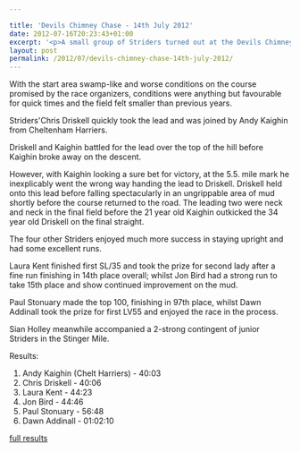 ```yaml
---

title: 'Devils Chimney Chase - 14th July 2012'
date: 2012-07-16T20:23:43+01:00
excerpt: '<p>A small group of Striders turned out at the Devils Chimney Chase on Saturday for a run in the mud...</p>'
layout: post
permalink: /2012/07/devils-chimney-chase-14th-july-2012/
---
```

</p> 

With the start area swamp-like and worse conditions on the course promised by the race organizers, conditions were anything but favourable for quick times and the field felt smaller than previous years. 

Striders'Chris Driskell quickly took the lead and was joined by Andy Kaighin from Cheltenham Harriers. 

Driskell and Kaighin battled for the lead over the top of the hill before Kaighin broke away on the descent. 

However, with Kaighin looking a sure bet for victory, at the 5.5. mile mark he inexplicably went the wrong way handing the lead to Driskell. Driskell held onto this lead before falling spectacularly in an ungrippable area of mud shortly before the course returned to the road. The leading two were neck and neck in the final field before the 21 year old Kaighin outkicked the 34 year old Driskell on the final straight. 

The four other Striders enjoyed much more success in staying upright and had some excellent runs. 

Laura Kent finished first SL/35 and took the prize for second lady after a fine run finishing in 14th place overall; whilst Jon Bird had a strong run to take 15th place and show continued improvement on the mud. 

Paul Stonuary made the top 100, finishing in 97th place, whilst Dawn Addinall took the prize for first LV55 and enjoyed the race in the process. 

Sian Holley meanwhile accompanied a 2-strong contingent of junior Striders in the Stinger Mile.

Results:  
1) Andy Kaighin (Chelt Harriers) - 40:03  
2) Chris Driskell - 40:06  
14) Laura Kent - 44:23  
15) Jon Bird - 44:46  
97) Paul Stonuary - 56:48  
115) Dawn Addinall - 01:02:10

<a href="http://www.clcstriders-runningclub.co.uk/images/documents/dccresults2012.pdf" target="_blank" rel="nofollow">full results</a>